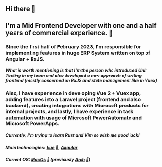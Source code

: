 ## Hi there 👋

## I'm a Mid Frontend Developer with one and a half years of commercial experience. 🤯

### Since the first half of February 2023, I'm responsible for implementing features in huge ERP System written on top of Angular + RxJS.
##### What is worth mentioning is that I'm the person who introduced Unit Testing in my team and also developed a new approach of writing frontend (mostly concerned on RxJS and state management like in Vuex)
### Also, I have experience in developing Vue 2 + Vuex app, adding features into a Laravel project (frontend and also backend), creating integrations with Microsoft products for internal projects, and lastly, I have experience in task automation with usage of Microsoft PowerAutomate and Microsoft PowerApps.

##### Currently, I'm trying to learn [Rust] and [Vim] so wish me good luck!

##### Main technologies: [Vue] 🖖, [Angular]
##### Current OS: [MacOs] 🍎 (previously [Arch] 🐧)

[Vue]: https://vuejs.org/
[Arch]: https://archlinux.org/
[MacOs]: https://www.youtube.com/watch?v=dQw4w9WgXcQ
[Express]: https://https://expressjs.com/
[Angular]: https://angular.io
[Vim]: https://vim.org
[Rust]: https://www.rust-lang.org
